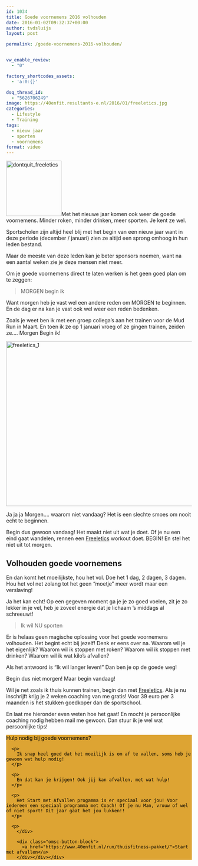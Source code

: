 ```yaml
---
id: 1034
title: Goede voornemens 2016 volhouden
date: 2016-01-02T09:32:37+00:00
author: tvdsluijs
layout: post

permalink: /goede-voornemens-2016-volhouden/


vw_enable_review:
  - "0"

factory_shortcodes_assets:
  - 'a:0:{}'

dsq_thread_id:
  - "5626706249"
image: https://40enfit.resultants-e.nl/2016/01/freeletics.jpg
categories:
  - Lifestyle
  - Training
tags:
  - nieuw jaar
  - sporten
  - voornemens
format: video
---
```

<img class="alignleft size-thumbnail wp-image-1038" src="https://40enfit.resultants-e.nl/2016/01/dontquit_freeletics-150x150.jpg" alt="dontquit_freeletics" width="150" height="150" srcset="https://40enfit.resultants-e.nl/2016/01/dontquit_freeletics-150x150.jpg 150w, https://40enfit.resultants-e.nl/2016/01/dontquit_freeletics-80x80.jpg 80w, https://40enfit.resultants-e.nl/2016/01/dontquit_freeletics.jpg 236w" sizes="(max-width: 150px) 100vw, 150px" />Met het nieuwe jaar komen ook weer de goede voornemens. Minder roken, minder drinken, meer sporten. Je kent ze wel.

Sportscholen zijn altijd heel blij met het begin van een nieuw jaar want in deze periode (december / januari) zien ze altijd een sprong omhoog in hun leden bestand.

Maar de meeste van deze leden kan je beter sponsors noemen, want na een aantal weken zie je deze mensen niet meer.<!--more-->

Om je goede voornemens direct te laten werken is het geen goed plan om te zeggen:

> MORGEN begin ik

Want morgen heb je vast wel een andere reden om MORGEN te beginnen. En de dag er na kan je vast ook wel weer een reden bedenken.

Zoals je weet ben ik met een groep collega&#8217;s aan het trainen voor de Mud Run in Maart. En toen ik ze op 1 januari vroeg of ze gingen trainen, zeiden ze&#8230;. Morgen Begin ik!

<img class="aligncenter wp-image-1041 size-full" src="https://40enfit.resultants-e.nl/2016/01/freeletics_1.jpg" alt="freeletics_1" width="1200" height="447" srcset="https://40enfit.resultants-e.nl/2016/01/freeletics_1.jpg 1200w, https://40enfit.resultants-e.nl/2016/01/freeletics_1-300x112.jpg 300w, https://40enfit.resultants-e.nl/2016/01/freeletics_1-1024x381.jpg 1024w" sizes="(max-width: 1200px) 100vw, 1200px" />

Ja ja ja Morgen&#8230;. waarom niet vandaag? Het is een slechte smoes om nooit echt te beginnen.

Begin dus gewoon vandaag! Het maakt niet uit wat je doet. Of je nu een eind gaat wandelen, rennen een <a href="https://www.freeletics.com/r/6595686" target="_blank">Freeletics</a> workout doet. BEGIN! En stel het niet uit tot morgen.

## Volhouden goede voornemens

En dan komt het moeilijkste, hou het vol. Doe het 1 dag, 2 dagen, 3 dagen. Hou het vol net zolang tot het geen &#8220;moetje&#8221; meer wordt maar een verslaving!

Ja het kan echt! Op een gegeven moment ga je je zo goed voelen, zit je zo lekker in je vel, heb je zoveel energie dat je lichaam &#8217;s middags al schreeuwt!

> Ik wil NU sporten

Er is helaas geen magische oplossing voor het goede voornemens volhouden. Het begint echt bij jezelf! Denk er eens over na. Waarom wil je het eigenlijk? Waarom wil ik stoppen met roken? Waarom wil ik stoppen met drinken? Waarom wil ik wat kilo&#8217;s afvallen?

Als het antwoord is &#8220;Ik wil langer leven!&#8221; Dan ben je op de goede weg!

Begin dus niet morgen! Maar begin vandaag!

Wil je net zoals ik thuis kunnen trainen, begin dan met <a href="https://www.freeletics.com/r/6595686" target="_blank">Freeletics</a>. Als je nu inschrijft krijg je 2 weken coaching van me gratis! Voor 39 euro per 3 maanden is het stukken goedkoper dan de sportschool.

En laat me hieronder even weten hoe het gaat! En mocht je persoonlijke coaching nodig hebben mail me gewoon. Dan stuur ik je wel wat persoonlijke tips!

<div class="omsc-biginfobox" style="color:#000000;background-color:#dda433;border-color:#dda433">
  <div class="omsc-inner">
    <div class="omsc-text-block omsc-text-dark">
      <div class="omsc-text-block-title">
        Hulp nodig bij goede voornemens?
      </div></p> 
      
      <p>
        Ik snap heel goed dat het moeilijk is om af te vallen, soms heb je gewoon wat hulp nodig!
      </p>
      
      <p>
        En dat kan je krijgen! Ook jij kan afvallen, met wat hulp!
      </p>
      
      <p>
        Het Start met Afvallen progamma is er speciaal voor jou! Voor iedereen een speciaal programma met Coach! Of je nu Man, vrouw of wel of niet sport! Dit jaar gaat het jou lukken!!
      </p>
      
      <p>
        </div>
        
        <div class="omsc-button-block">
          <a href="https://www.40enfit.nl/run/thuisfitness-pakket/">Start met afvallen</a>
        </div></div></div>